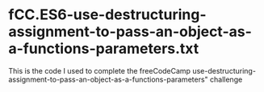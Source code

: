 # fCC.ES6-use-destructuring-assignment-to-pass-an-object-as-a-functions-parameters.txt
This is the code I used to complete the freeCodeCamp use-destructuring-assignment-to-pass-an-object-as-a-functions-parameters" challenge
